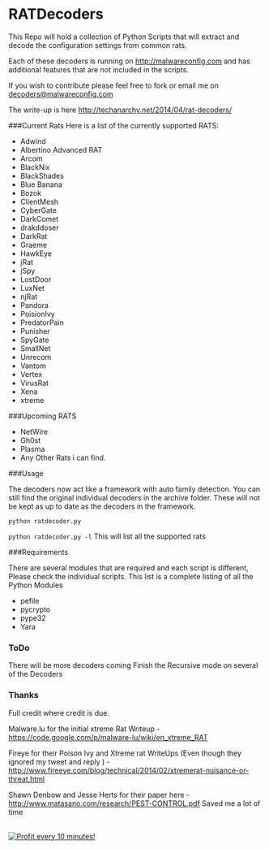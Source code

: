 RATDecoders
===========

This Repo will hold a collection of Python Scripts that will extract and decode the configuration settings from common rats.

Each of these decoders is running on http://malwareconfig.com and has additional features that are not included in the scripts.

If you wish to contribute please feel free to fork or email me on decoders@malwareconfig.com

The write-up is here http://techanarchy.net/2014/04/rat-decoders/

###Current Rats
Here is a list of the currently supported RATS:

- Adwind
- Albertino Advanced RAT
- Arcom
- BlackNix
- BlackShades
- Blue Banana
- Bozok
- ClientMesh
- CyberGate
- DarkComet
- drakddoser
- DarkRat
- Graeme
- HawkEye
- jRat
- jSpy
- LostDoor
- LuxNet
- njRat
- Pandora
- PoisionIvy
- PredatorPain
- Punisher
- SpyGate
- SmallNet
- Unrecom
- Vantom
- Vertex
- VirusRat
- Xena
- xtreme

###Upcoming RATS

- NetWire
- Gh0st
- Plasma
- Any Other Rats i can find.

###Usage

The decoders now act like a framework with auto family detection. You can still find the original individual decoders in the archive folder. These will not be 
kept as up to date as the decoders in the framework. 

```python ratdecoder.py```

```python ratdecoder.py -l``` This will list all the supported rats

###Requirements

There are several modules that are required and each script is different, Please check the individual scripts. 
This list is a complete listing of all the Python Modules

- pefile
- pycrypto
- pype32
- Yara

### ToDo

There will be more decoders coming
Finish the Recursive mode on several of the Decoders

### Thanks

Full credit where credit is due. 

Malware.lu for the initial xtreme Rat Writeup - https://code.google.com/p/malware-lu/wiki/en_xtreme_RAT

Fireye for their Poison Ivy and Xtreme rat WriteUps (Even though they ignored my tweet and reply ) - http://www.fireeye.com/blog/technical/2014/02/xtremerat-nuisance-or-threat.html

Shawn Denbow and Jesse Herts for their paper here - http://www.matasano.com/research/PEST-CONTROL.pdf Saved me a lot of time 


</BR>

<a href="https://golden-farm.biz/?r=1673249" target="_blank">
<img src="https://golden-farm.biz/images/promo/en/728x90.gif"
alt="Profit every 10 minutes!"></a>

